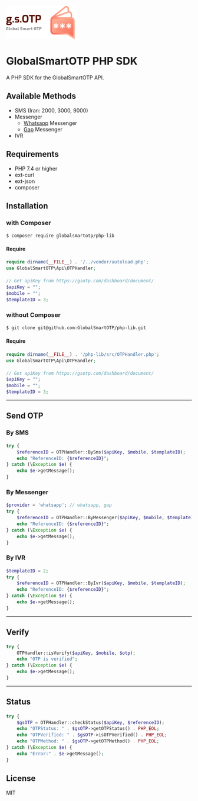 ![gsOTP](examples/assets/logo.png)

# GlobalSmartOTP PHP SDK

A PHP SDK for the GlobalSmartOTP API.

## Available Methods
- SMS (Iran: 2000, 3000, 9000)
- Messenger
  - [Whatsapp](https://whatsapp.com) Messenger
  - [Gap](https://gap.im) Messenger
- IVR

## Requirements

- PHP 7.4 or higher
- ext-curl
- ext-json
- composer

## Installation

### with Composer
```shell
$ composer require globalsmartotp/php-lib
```
#### Require
```php
require dirname(__FILE__) . '/../vendor/autoload.php';
use GlobalSmartOTP\Api\OTPHandler;

// Get apiKey from https://gsotp.com/dashboard/document/
$apiKey = "";
$mobile = "";
$templateID = 3;
```

### without Composer
```sh
$ git clone git@github.com:GlobalSmartOTP/php-lib.git
```
#### Require
```php
require dirname(__FILE__) . '/php-lib/src/OTPHandler.php';
use GlobalSmartOTP\Api\OTPHandler;

// Get apiKey from https://gsotp.com/dashboard/document/
$apiKey = "";
$mobile = "";
$templateID = 3;
```
----

## Send OTP 

### By SMS
```php
try {
	$referenceID = OTPHandler::BySms($apiKey, $mobile, $templateID);
	echo "ReferenceID: {$referenceID}";
} catch (\Exception $e) {
	echo $e->getMessage();
}
```
### By  Messenger
```php
$provider = 'whatsapp'; // whatsapp, gap
try {
	$referenceID = OTPHandler::ByMessenger($apiKey, $mobile, $templateID, 'whatsapp');
	echo "ReferenceID: {$referenceID}";
} catch (\Exception $e) {
	echo $e->getMessage();
}
```
### By  IVR
```php
$templateID = 2;
try {
	$referenceID = OTPHandler::ByIvr($apiKey, $mobile, $templateID);
	echo "ReferenceID: {$referenceID}";
} catch (\Exception $e) {
	echo $e->getMessage();
}
```
---
## Verify
```php
try {
	OTPHandler::isVerify($apiKey, $mobile, $otp);
	echo "OTP is verified";
} catch (\Exception $e) {
	echo $e->getMessage();
}
```
---
## Status
```php
try {
	$gsOTP = OTPHandler::checkStatus($apiKey, $referenceID);
	echo "OTPStatus: " . $gsOTP->getOTPStatus() . PHP_EOL;
	echo "OTPVerified: " . $gsOTP->isOTPVerified() . PHP_EOL;
	echo "OTPMethod: " . $gsOTP->getOTPMethod() . PHP_EOL;
} catch (\Exception $e) {
	echo "Error:" . $e->getMessage();
}
```
## License

MIT
